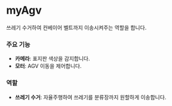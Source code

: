 # myAgv 

쓰레기 수거하여 컨베이어 벨트까지 이송시켜주는 역할을 합니다.

### 주요 기능
- **카메라**: 표지판 색상을 감지합니다. 
- **모터**: AGV 이동을 제어합니다. 

### 역할
- **쓰레기 수거**: 자율주행하여 쓰레기를 분류장까지 원할하게 이송합니다.  
   
